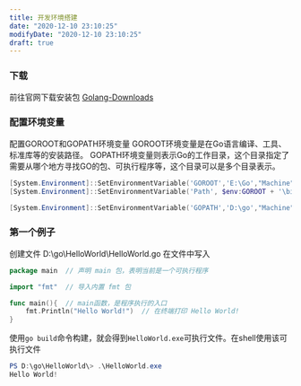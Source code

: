 ```yaml
---
title: 开发环境搭建
date: "2020-12-10 23:10:25"
modifyDate: "2020-12-10 23:10:25"
draft: true
---
```

### 下载

前往官网下载安装包
[Golang-Downloads](https://golang.org/dl/)

### 配置环境变量

配置GOROOT和GOPATH环境变量
GOROOT环境变量是在Go语言编译、工具、标准库等的安装路径。
GOPATH环境变量则表示Go的工作目录，这个目录指定了需要从哪个地方寻找GO的包、可执行程序等，这个目录可以是多个目录表示。

```powershell
[System.Environment]::SetEnvironmentVariable('GOROOT','E:\Go',"Machine")
[System.Environment]::SetEnvironmentVariable('Path', $env:GOROOT + '\bin;' + $env:Path, "Machine")

[System.Environment]::SetEnvironmentVariable('GOPATH','D:\go',"Machine")
```

### 第一个例子

创建文件 D:\go\HelloWorld\HelloWorld.go
在文件中写入

```go
package main  // 声明 main 包，表明当前是一个可执行程序

import "fmt"  // 导入内置 fmt 包

func main(){  // main函数，是程序执行的入口
    fmt.Println("Hello World!")  // 在终端打印 Hello World!
}
```

使用`go build`命令构建，就会得到`HelloWorld.exe`可执行文件。在shell使用该可执行文件

```powershell
PS D:\go\HelloWorld\> .\HelloWorld.exe
Hello World!
```
